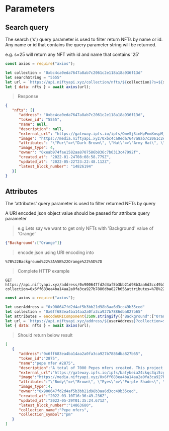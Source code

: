 # Parameters

## Search query

The search ('s') query parameter is used to filter return NFTs by name or id. Any name or id that contains the query parameter string will be returned.

e.g. s=25 will return any NFT with id and name that contains '25'

```javascript
const axios = require("axios");

let collection = "0xbc4ca0eda7647a8ab7c2061c2e118a18a936f13d"
let searchString = "5555"
let url = `https://api.niftyapi.xyz/collection/nfts/${collection}?s=${searchString}`
let { data: nfts } = await axios(url);
```

> Response

```json
{
   "nfts": [{
      "address": "0xbc4ca0eda7647a8ab7c2061c2e118a18a936f13d",
      "token_id": "5555",
      "name": null,
      "description": null,
      "external_url": "https://gateway.ipfs.io/ipfs/QmeSjSinHpPnmXmspMjwiXyN6zS4E9zccariGR3jxcaWtq/5555",
      "image": "https://media.niftyapi.xyz/0xbc4ca0eda7647a8ab7c2061c2e118a18a936f13d/5555",
      "attributes": "\"Fur\"=>\"Dark Brown\", \"Hat\"=>\"Army Hat\", \"Eyes\"=>\"Bored\", \"Mouth\"=>\"Bored Unshaven Cigarette\", \"Clothes\"=>\"Black Suit\", \"Earring\"=>\"Silver Hoop\", \"Background\"=>\"Yellow\"",
      "image_type": 4,
      "owner": "0xeab974fae1582aa8707586b836c7b6313c47992f",
      "created_at": "2022-01-24T08:08:58.779Z",
      "updated_at": "2022-05-22T23:22:48.112Z",
      "latest_block_number": "14826194"
   }]
}
```

## Attributes

The 'attributes' query parameter is used to filter returned NFTs by query

A URI encoded json object value should be passed for attribute query parameter

> e.g Lets say we want to get only NFTs with 'Background' value of 'Orange'

```json
{"Background":["Orange"]}
```

> encode json using URI encoding into

```
%7B%22Background%22%3A%5B%22Orange%22%5D%7D
```

> Complete HTTP example

```
GET https://api.niftyapi.xyz/address/0x900647fd2d4af5b3bb21d98b3aa6d3cc49b35ced?collection=0x6ff683ea4ba14aa2a0fa3ca927b7886dba827b65&attributes=%7B%22Background%22%3A%5B%22Orange%22%5D%7D`
```

```javascript
const axios = require("axios");

let userAddress = "0x900647fd2d4af5b3bb21d98b3aa6d3cc49b35ced"
let collection = "0x6ff683ea4ba14aa2a0fa3ca927b7886dba827b65"
let attributes = encodeURIComponent(JSON.stringify({"Background":["Orange"]}))
let url = `https://api.niftyapi.xyz/address/${userAddress}?collection=${collection}&attributes=${attributes}`
let { data: nfts } = await axios(url);

```

> Should return below result

```json
[
   {
      "address":"0x6ff683ea4ba14aa2a0fa3ca927b7886dba827b65",
      "token_id":"2875",
      "name":"pepe mfer #2875",
      "description":"A total of 7000 Pepes mfers created. This project is in the public domain for the community to do as they please. 10% of the initial sale will be sent to the mfer treasury.  Like Sartoshi said:  \"Discord\" - no, we don’t; mfers built one for mfers \"Roadmap\" - no, mfers are paving their own roads \"Paid promos\" - no, mfers move organically \"Utility\" - mfers are the utility mfer",
      "external_url":"https://gateway.ipfs.io/ipfs/bafybeia24ckqc3qi5zg57j2wsclgqbfkmziixy5grlgctjljmhpco7ejde/2875.json",
      "image":"https://media.niftyapi.xyz/0x6ff683ea4ba14aa2a0fa3ca927b7886dba827b65/2875",
      "attributes":"\"Body\"=>\"Brown\", \"Eyes\"=>\"Purple Shades\", \"Head\"=>\"Mohawk Yellow\", \"Mouth\"=>\"Smile\", \"Shirt\"=>\"Collared Shirt Black\", \"Background\"=>\"Orange\", \"Headphones\"=>\"Black Headphones\"",
      "image_type":4,
      "owner":"0x900647fd2d4af5b3bb21d98b3aa6d3cc49b35ced",
      "created_at":"2022-03-10T16:36:49.236Z",
      "updated_at":"2022-05-29T01:35:24.671Z",
      "latest_block_number":"14863680",
      "collection_name":"Pepe mfers",
      "collection_symbol":"pm"
   }
]
```
